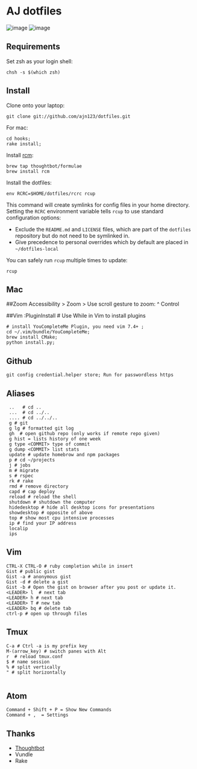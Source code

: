 AJ dotfiles
===================

![image](https://cloud.githubusercontent.com/assets/2382277/5582048/29b76fee-9031-11e4-83a1-e5a8ceb92c75.png)
![image](https://cloud.githubusercontent.com/assets/2382277/5630056/3fed4f3e-9588-11e4-86b3-ec0d9fbc38eb.png)


Requirements
------------

Set zsh as your login shell:

    chsh -s $(which zsh)

Install
-------

Clone onto your laptop:

    git clone git://github.com/ajn123/dotfiles.git

For mac:
    
    cd hooks;
    rake install;

Install [rcm](https://github.com/thoughtbot/rcm):

    brew tap thoughtbot/formulae
    brew install rcm

Install the dotfiles:

    env RCRC=$HOME/dotfiles/rcrc rcup

This command will create symlinks for config files in your home directory.
Setting the `RCRC` environment variable tells `rcup` to use standard
configuration options:


* Exclude the `README.md` and `LICENSE` files, which are part of
  the `dotfiles` repository but do not need to be symlinked in.
* Give precedence to personal overrides which by default are placed in
  `~/dotfiles-local`

You can safely run `rcup` multiple times to update:

    rcup

Mac
-----------------------------
##Zoom
  Accessibility > Zoom > Use scroll gesture to zoom: ^ Control

##Vim
    :PluginInstall # Use While in Vim to install plugins    


    # install YouCompleteMe Plugin, you need vim 7.4+ ;
    cd ~/.vim/bundle/YouCompleteMe;
    brew install CMake;
    python install.py;



Github
----------------
    
    git config credential.helper store; Run for passwordless https


Aliases
---------------
```
 ..   # cd ..
 ...  # cd ../..
 .... # cd ../../..
 g # git
 g lg # formatted git log
 gh  # open github repo (only works if remote repo given)
 g hist = lists history of one week
 g type <COMMIT> type of commit
 g dump <COMMIT> list stats 
 update # update homebrow and npm packages
 p # cd ~/projects
 j # jobs
 m # migrate
 s # rspec
 rk # rake
 rmd # remove directory
 capd # cap deploy
 reload # reload the shell
 shutdown # shutdown the computer
 hidedesktop # hide all desktop icons for presentations
 showdesktop # opposite of above
 top # show most cpu intensive processes
 ip # find your IP address
 localip
 ips
```
Vim
-------------
```
CTRL-X CTRL-O # ruby completion while in insert
Gist # public gist
Gist -a # anonymous gist
Gist -d # delete a gist
Gist -b # Open the gist on browser after you post or update it.
<LEADER> l  # next tab
<LEADER> h # next tab
<LEADER> T # new tab
<LEADER> bq # delete tab
ctrl-p # open up through files
```

Tmux
------------
```
C-a # Ctrl -a is my prefix key
M-(arrow_key) # switch panes with Alt 
r  # reload tmux.conf
$ # name session
% # split vertically
" # split horizontally


```
Atom
------------
```
Command + Shift + P = Show New Commands
Command + ,  = Settings
```




## Thanks
* [Thoughtbot](http://thoughtbot.com/)
* Vundle
* Rake
